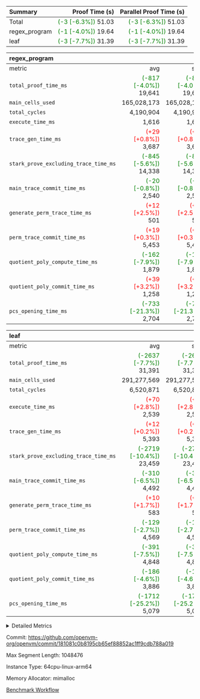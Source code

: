 | Summary | Proof Time (s) | Parallel Proof Time (s) |
|:---|---:|---:|
| Total | <span style='color: green'>(-3 [-6.3%])</span> 51.03 | <span style='color: green'>(-3 [-6.3%])</span> 51.03 |
| regex_program | <span style='color: green'>(-1 [-4.0%])</span> 19.64 | <span style='color: green'>(-1 [-4.0%])</span> 19.64 |
| leaf | <span style='color: green'>(-3 [-7.7%])</span> 31.39 | <span style='color: green'>(-3 [-7.7%])</span> 31.39 |


| regex_program |||||
|:---|---:|---:|---:|---:|
|metric|avg|sum|max|min|
| `total_proof_time_ms ` | <span style='color: green'>(-817 [-4.0%])</span> 19,641 | <span style='color: green'>(-817 [-4.0%])</span> 19,641 | <span style='color: green'>(-817 [-4.0%])</span> 19,641 | <span style='color: green'>(-817 [-4.0%])</span> 19,641 |
| `main_cells_used     ` |  165,028,173 |  165,028,173 |  165,028,173 |  165,028,173 |
| `total_cycles        ` |  4,190,904 |  4,190,904 |  4,190,904 |  4,190,904 |
| `execute_time_ms     ` |  1,616 |  1,616 |  1,616 |  1,616 |
| `trace_gen_time_ms   ` | <span style='color: red'>(+29 [+0.8%])</span> 3,687 | <span style='color: red'>(+29 [+0.8%])</span> 3,687 | <span style='color: red'>(+29 [+0.8%])</span> 3,687 | <span style='color: red'>(+29 [+0.8%])</span> 3,687 |
| `stark_prove_excluding_trace_time_ms` | <span style='color: green'>(-845 [-5.6%])</span> 14,338 | <span style='color: green'>(-845 [-5.6%])</span> 14,338 | <span style='color: green'>(-845 [-5.6%])</span> 14,338 | <span style='color: green'>(-845 [-5.6%])</span> 14,338 |
| `main_trace_commit_time_ms` | <span style='color: green'>(-20 [-0.8%])</span> 2,540 | <span style='color: green'>(-20 [-0.8%])</span> 2,540 | <span style='color: green'>(-20 [-0.8%])</span> 2,540 | <span style='color: green'>(-20 [-0.8%])</span> 2,540 |
| `generate_perm_trace_time_ms` | <span style='color: red'>(+12 [+2.5%])</span> 501 | <span style='color: red'>(+12 [+2.5%])</span> 501 | <span style='color: red'>(+12 [+2.5%])</span> 501 | <span style='color: red'>(+12 [+2.5%])</span> 501 |
| `perm_trace_commit_time_ms` | <span style='color: red'>(+19 [+0.3%])</span> 5,453 | <span style='color: red'>(+19 [+0.3%])</span> 5,453 | <span style='color: red'>(+19 [+0.3%])</span> 5,453 | <span style='color: red'>(+19 [+0.3%])</span> 5,453 |
| `quotient_poly_compute_time_ms` | <span style='color: green'>(-162 [-7.9%])</span> 1,879 | <span style='color: green'>(-162 [-7.9%])</span> 1,879 | <span style='color: green'>(-162 [-7.9%])</span> 1,879 | <span style='color: green'>(-162 [-7.9%])</span> 1,879 |
| `quotient_poly_commit_time_ms` | <span style='color: red'>(+39 [+3.2%])</span> 1,258 | <span style='color: red'>(+39 [+3.2%])</span> 1,258 | <span style='color: red'>(+39 [+3.2%])</span> 1,258 | <span style='color: red'>(+39 [+3.2%])</span> 1,258 |
| `pcs_opening_time_ms ` | <span style='color: green'>(-733 [-21.3%])</span> 2,704 | <span style='color: green'>(-733 [-21.3%])</span> 2,704 | <span style='color: green'>(-733 [-21.3%])</span> 2,704 | <span style='color: green'>(-733 [-21.3%])</span> 2,704 |

| leaf |||||
|:---|---:|---:|---:|---:|
|metric|avg|sum|max|min|
| `total_proof_time_ms ` | <span style='color: green'>(-2637 [-7.7%])</span> 31,391 | <span style='color: green'>(-2637 [-7.7%])</span> 31,391 | <span style='color: green'>(-2637 [-7.7%])</span> 31,391 | <span style='color: green'>(-2637 [-7.7%])</span> 31,391 |
| `main_cells_used     ` |  291,277,569 |  291,277,569 |  291,277,569 |  291,277,569 |
| `total_cycles        ` |  6,520,871 |  6,520,871 |  6,520,871 |  6,520,871 |
| `execute_time_ms     ` | <span style='color: red'>(+70 [+2.8%])</span> 2,539 | <span style='color: red'>(+70 [+2.8%])</span> 2,539 | <span style='color: red'>(+70 [+2.8%])</span> 2,539 | <span style='color: red'>(+70 [+2.8%])</span> 2,539 |
| `trace_gen_time_ms   ` | <span style='color: red'>(+12 [+0.2%])</span> 5,393 | <span style='color: red'>(+12 [+0.2%])</span> 5,393 | <span style='color: red'>(+12 [+0.2%])</span> 5,393 | <span style='color: red'>(+12 [+0.2%])</span> 5,393 |
| `stark_prove_excluding_trace_time_ms` | <span style='color: green'>(-2719 [-10.4%])</span> 23,459 | <span style='color: green'>(-2719 [-10.4%])</span> 23,459 | <span style='color: green'>(-2719 [-10.4%])</span> 23,459 | <span style='color: green'>(-2719 [-10.4%])</span> 23,459 |
| `main_trace_commit_time_ms` | <span style='color: green'>(-310 [-6.5%])</span> 4,492 | <span style='color: green'>(-310 [-6.5%])</span> 4,492 | <span style='color: green'>(-310 [-6.5%])</span> 4,492 | <span style='color: green'>(-310 [-6.5%])</span> 4,492 |
| `generate_perm_trace_time_ms` | <span style='color: red'>(+10 [+1.7%])</span> 583 | <span style='color: red'>(+10 [+1.7%])</span> 583 | <span style='color: red'>(+10 [+1.7%])</span> 583 | <span style='color: red'>(+10 [+1.7%])</span> 583 |
| `perm_trace_commit_time_ms` | <span style='color: green'>(-129 [-2.7%])</span> 4,569 | <span style='color: green'>(-129 [-2.7%])</span> 4,569 | <span style='color: green'>(-129 [-2.7%])</span> 4,569 | <span style='color: green'>(-129 [-2.7%])</span> 4,569 |
| `quotient_poly_compute_time_ms` | <span style='color: green'>(-391 [-7.5%])</span> 4,848 | <span style='color: green'>(-391 [-7.5%])</span> 4,848 | <span style='color: green'>(-391 [-7.5%])</span> 4,848 | <span style='color: green'>(-391 [-7.5%])</span> 4,848 |
| `quotient_poly_commit_time_ms` | <span style='color: green'>(-186 [-4.6%])</span> 3,886 | <span style='color: green'>(-186 [-4.6%])</span> 3,886 | <span style='color: green'>(-186 [-4.6%])</span> 3,886 | <span style='color: green'>(-186 [-4.6%])</span> 3,886 |
| `pcs_opening_time_ms ` | <span style='color: green'>(-1712 [-25.2%])</span> 5,079 | <span style='color: green'>(-1712 [-25.2%])</span> 5,079 | <span style='color: green'>(-1712 [-25.2%])</span> 5,079 | <span style='color: green'>(-1712 [-25.2%])</span> 5,079 |



<details>
<summary>Detailed Metrics</summary>

| group | num_segments | keygen_time_ms | commit_exe_time_ms |
| --- | --- | --- | --- |
| regex_program | 1 | 736 | 45 | 

| group | air_name | quotient_deg | interactions | constraints |
| --- | --- | --- | --- | --- |
| leaf | AccessAdapterAir<2> | 4 | 5 | 12 | 
| leaf | AccessAdapterAir<4> | 4 | 5 | 12 | 
| leaf | AccessAdapterAir<8> | 4 | 5 | 12 | 
| leaf | FriReducedOpeningAir | 4 | 35 | 59 | 
| leaf | NativePoseidon2Air<BabyBearParameters>, 1> | 4 | 31 | 302 | 
| leaf | PhantomAir | 4 | 3 | 4 | 
| leaf | ProgramAir | 1 | 1 | 4 | 
| leaf | VariableRangeCheckerAir | 1 | 1 | 4 | 
| leaf | VmAirWrapper<BranchNativeAdapterAir, BranchEqualCoreAir<1> | 2 | 11 | 23 | 
| leaf | VmAirWrapper<JalNativeAdapterAir, JalCoreAir> | 4 | 7 | 6 | 
| leaf | VmAirWrapper<NativeAdapterAir<2, 0>, PublicValuesCoreAir> | 4 | 11 | 23 | 
| leaf | VmAirWrapper<NativeAdapterAir<2, 1>, FieldArithmeticCoreAir> | 4 | 15 | 23 | 
| leaf | VmAirWrapper<NativeLoadStoreAdapterAir<1>, NativeLoadStoreCoreAir<1> | 4 | 19 | 31 | 
| leaf | VmAirWrapper<NativeVectorizedAdapterAir<4>, FieldExtensionCoreAir> | 4 | 15 | 23 | 
| leaf | VmConnectorAir | 4 | 3 | 8 | 
| leaf | VolatileBoundaryAir | 4 | 4 | 16 | 
| regex_program | AccessAdapterAir<16> | 2 | 5 | 14 | 
| regex_program | AccessAdapterAir<2> | 2 | 5 | 14 | 
| regex_program | AccessAdapterAir<32> | 2 | 5 | 14 | 
| regex_program | AccessAdapterAir<4> | 2 | 5 | 14 | 
| regex_program | AccessAdapterAir<64> | 2 | 5 | 14 | 
| regex_program | AccessAdapterAir<8> | 2 | 5 | 14 | 
| regex_program | BitwiseOperationLookupAir<8> | 2 | 2 | 4 | 
| regex_program | KeccakVmAir | 2 | 321 | 4,571 | 
| regex_program | MemoryMerkleAir<8> | 2 | 4 | 40 | 
| regex_program | PersistentBoundaryAir<8> | 2 | 3 | 6 | 
| regex_program | PhantomAir | 2 | 3 | 5 | 
| regex_program | Poseidon2PeripheryAir<BabyBearParameters>, 1> | 2 | 1 | 286 | 
| regex_program | ProgramAir | 1 | 1 | 4 | 
| regex_program | RangeTupleCheckerAir<2> | 1 | 1 | 4 | 
| regex_program | VariableRangeCheckerAir | 1 | 1 | 4 | 
| regex_program | VmAirWrapper<Rv32BaseAluAdapterAir, BaseAluCoreAir<4, 8> | 2 | 19 | 43 | 
| regex_program | VmAirWrapper<Rv32BaseAluAdapterAir, LessThanCoreAir<4, 8> | 2 | 17 | 39 | 
| regex_program | VmAirWrapper<Rv32BaseAluAdapterAir, ShiftCoreAir<4, 8> | 2 | 23 | 90 | 
| regex_program | VmAirWrapper<Rv32BranchAdapterAir, BranchEqualCoreAir<4> | 2 | 11 | 25 | 
| regex_program | VmAirWrapper<Rv32BranchAdapterAir, BranchLessThanCoreAir<4, 8> | 2 | 13 | 41 | 
| regex_program | VmAirWrapper<Rv32CondRdWriteAdapterAir, Rv32JalLuiCoreAir> | 2 | 10 | 22 | 
| regex_program | VmAirWrapper<Rv32HintStoreAdapterAir, Rv32HintStoreCoreAir> | 2 | 15 | 17 | 
| regex_program | VmAirWrapper<Rv32JalrAdapterAir, Rv32JalrCoreAir> | 2 | 16 | 20 | 
| regex_program | VmAirWrapper<Rv32LoadStoreAdapterAir, LoadSignExtendCoreAir<4, 8> | 2 | 18 | 33 | 
| regex_program | VmAirWrapper<Rv32LoadStoreAdapterAir, LoadStoreCoreAir<4> | 2 | 17 | 38 | 
| regex_program | VmAirWrapper<Rv32MultAdapterAir, DivRemCoreAir<4, 8> | 2 | 25 | 88 | 
| regex_program | VmAirWrapper<Rv32MultAdapterAir, MulHCoreAir<4, 8> | 2 | 24 | 38 | 
| regex_program | VmAirWrapper<Rv32MultAdapterAir, MultiplicationCoreAir<4, 8> | 2 | 19 | 26 | 
| regex_program | VmAirWrapper<Rv32RdWriteAdapterAir, Rv32AuipcCoreAir> | 2 | 11 | 15 | 
| regex_program | VmConnectorAir | 2 | 3 | 9 | 

| group | air_name | idx | rows | prep_cols | perm_cols | main_cols | cells |
| --- | --- | --- | --- | --- | --- | --- | --- |
| leaf | AccessAdapterAir<2> | 0 | 2,097,152 |  | 16 | 11 | 56,623,104 | 
| leaf | AccessAdapterAir<4> | 0 | 1,048,576 |  | 16 | 13 | 30,408,704 | 
| leaf | AccessAdapterAir<8> | 0 | 131,072 |  | 16 | 17 | 4,325,376 | 
| leaf | FriReducedOpeningAir | 0 | 1,048,576 |  | 76 | 64 | 146,800,640 | 
| leaf | NativePoseidon2Air<BabyBearParameters>, 1> | 0 | 65,536 |  | 36 | 348 | 25,165,824 | 
| leaf | PhantomAir | 0 | 32,768 |  | 8 | 6 | 458,752 | 
| leaf | ProgramAir | 0 | 524,288 |  | 8 | 10 | 9,437,184 | 
| leaf | VariableRangeCheckerAir | 0 | 262,144 | 2 | 8 | 1 | 2,359,296 | 
| leaf | VmAirWrapper<BranchNativeAdapterAir, BranchEqualCoreAir<1> | 0 | 2,097,152 |  | 28 | 23 | 106,954,752 | 
| leaf | VmAirWrapper<JalNativeAdapterAir, JalCoreAir> | 0 | 131,072 |  | 12 | 10 | 2,883,584 | 
| leaf | VmAirWrapper<NativeAdapterAir<2, 0>, PublicValuesCoreAir> | 0 | 64 |  | 16 | 23 | 2,496 | 
| leaf | VmAirWrapper<NativeAdapterAir<2, 1>, FieldArithmeticCoreAir> | 0 | 4,194,304 |  | 20 | 30 | 209,715,200 | 
| leaf | VmAirWrapper<NativeLoadStoreAdapterAir<1>, NativeLoadStoreCoreAir<1> | 0 | 2,097,152 |  | 24 | 41 | 136,314,880 | 
| leaf | VmAirWrapper<NativeVectorizedAdapterAir<4>, FieldExtensionCoreAir> | 0 | 131,072 |  | 20 | 40 | 7,864,320 | 
| leaf | VmConnectorAir | 0 | 2 | 1 | 8 | 4 | 24 | 
| leaf | VolatileBoundaryAir | 0 | 1,048,576 |  | 8 | 11 | 19,922,944 | 

| group | air_name | segment | rows | prep_cols | perm_cols | main_cols | cells |
| --- | --- | --- | --- | --- | --- | --- | --- |
| regex_program | AccessAdapterAir<2> | 0 | 64 |  | 24 | 11 | 2,240 | 
| regex_program | AccessAdapterAir<4> | 0 | 32 |  | 24 | 13 | 1,184 | 
| regex_program | AccessAdapterAir<8> | 0 | 131,072 |  | 24 | 17 | 5,373,952 | 
| regex_program | BitwiseOperationLookupAir<8> | 0 | 65,536 | 3 | 8 | 2 | 655,360 | 
| regex_program | KeccakVmAir | 0 | 32 |  | 1,288 | 3,164 | 142,464 | 
| regex_program | MemoryMerkleAir<8> | 0 | 131,072 |  | 20 | 32 | 6,815,744 | 
| regex_program | PersistentBoundaryAir<8> | 0 | 131,072 |  | 12 | 20 | 4,194,304 | 
| regex_program | PhantomAir | 0 | 512 |  | 12 | 6 | 9,216 | 
| regex_program | Poseidon2PeripheryAir<BabyBearParameters>, 1> | 0 | 16,384 |  | 8 | 300 | 5,046,272 | 
| regex_program | ProgramAir | 0 | 131,072 |  | 8 | 10 | 2,359,296 | 
| regex_program | RangeTupleCheckerAir<2> | 0 | 524,288 | 2 | 8 | 1 | 4,718,592 | 
| regex_program | VariableRangeCheckerAir | 0 | 262,144 | 2 | 8 | 1 | 2,359,296 | 
| regex_program | VmAirWrapper<Rv32BaseAluAdapterAir, BaseAluCoreAir<4, 8> | 0 | 2,097,152 |  | 80 | 36 | 243,269,632 | 
| regex_program | VmAirWrapper<Rv32BaseAluAdapterAir, LessThanCoreAir<4, 8> | 0 | 65,536 |  | 40 | 37 | 5,046,272 | 
| regex_program | VmAirWrapper<Rv32BaseAluAdapterAir, ShiftCoreAir<4, 8> | 0 | 262,144 |  | 52 | 53 | 27,525,120 | 
| regex_program | VmAirWrapper<Rv32BranchAdapterAir, BranchEqualCoreAir<4> | 0 | 524,288 |  | 48 | 26 | 38,797,312 | 
| regex_program | VmAirWrapper<Rv32BranchAdapterAir, BranchLessThanCoreAir<4, 8> | 0 | 262,144 |  | 56 | 32 | 23,068,672 | 
| regex_program | VmAirWrapper<Rv32CondRdWriteAdapterAir, Rv32JalLuiCoreAir> | 0 | 131,072 |  | 44 | 18 | 8,126,464 | 
| regex_program | VmAirWrapper<Rv32HintStoreAdapterAir, Rv32HintStoreCoreAir> | 0 | 16,384 |  | 36 | 26 | 1,015,808 | 
| regex_program | VmAirWrapper<Rv32JalrAdapterAir, Rv32JalrCoreAir> | 0 | 131,072 |  | 36 | 28 | 8,388,608 | 
| regex_program | VmAirWrapper<Rv32LoadStoreAdapterAir, LoadSignExtendCoreAir<4, 8> | 0 | 1,024 |  | 76 | 35 | 113,664 | 
| regex_program | VmAirWrapper<Rv32LoadStoreAdapterAir, LoadStoreCoreAir<4> | 0 | 2,097,152 |  | 72 | 40 | 234,881,024 | 
| regex_program | VmAirWrapper<Rv32MultAdapterAir, DivRemCoreAir<4, 8> | 0 | 128 |  | 104 | 57 | 20,608 | 
| regex_program | VmAirWrapper<Rv32MultAdapterAir, MulHCoreAir<4, 8> | 0 | 256 |  | 100 | 39 | 35,584 | 
| regex_program | VmAirWrapper<Rv32MultAdapterAir, MultiplicationCoreAir<4, 8> | 0 | 65,536 |  | 80 | 31 | 7,274,496 | 
| regex_program | VmAirWrapper<Rv32RdWriteAdapterAir, Rv32AuipcCoreAir> | 0 | 65,536 |  | 28 | 21 | 3,211,264 | 
| regex_program | VmConnectorAir | 0 | 2 | 1 | 12 | 4 | 32 | 

| group | idx | trace_gen_time_ms | total_proof_time_ms | total_cycles | total_cells | stark_prove_excluding_trace_time_ms | quotient_poly_compute_time_ms | quotient_poly_commit_time_ms | perm_trace_commit_time_ms | pcs_opening_time_ms | main_trace_commit_time_ms | main_cells_used | generate_perm_trace_time_ms | execute_time_ms |
| --- | --- | --- | --- | --- | --- | --- | --- | --- | --- | --- | --- | --- | --- | --- |
| leaf | 0 | 5,393 | 31,391 | 6,520,871 | 759,237,080 | 23,459 | 4,848 | 3,886 | 4,569 | 5,079 | 4,492 | 291,277,569 | 583 | 2,539 | 

| group | segment | trace_gen_time_ms | total_proof_time_ms | total_cycles | total_cells | stark_prove_excluding_trace_time_ms | quotient_poly_compute_time_ms | quotient_poly_commit_time_ms | perm_trace_commit_time_ms | pcs_opening_time_ms | main_trace_commit_time_ms | main_cells_used | generate_perm_trace_time_ms | execute_time_ms |
| --- | --- | --- | --- | --- | --- | --- | --- | --- | --- | --- | --- | --- | --- | --- |
| regex_program | 0 | 3,687 | 19,641 | 4,190,904 | 632,452,480 | 14,338 | 1,879 | 1,258 | 5,453 | 2,704 | 2,540 | 165,028,173 | 501 | 1,616 | 

</details>


Commit: https://github.com/openvm-org/openvm/commit/181081c0b8195cb65ef88852ac1ff9cdb788a019

Max Segment Length: 1048476

Instance Type: 64cpu-linux-arm64

Memory Allocator: mimalloc

[Benchmark Workflow](https://github.com/openvm-org/openvm/actions/runs/12644388947)
